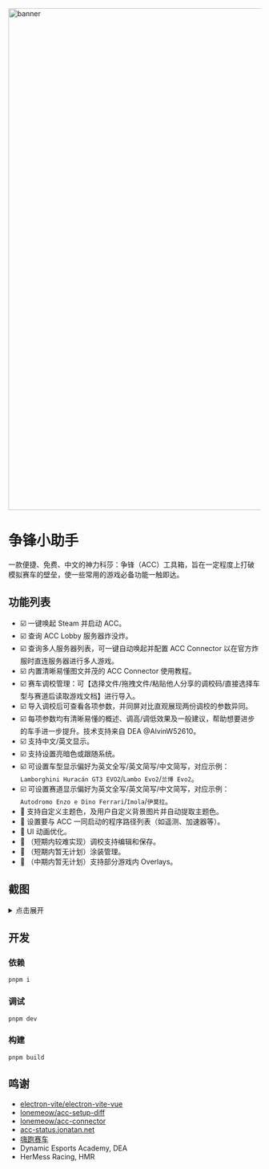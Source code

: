 <img width="2554" height="1000" alt="banner" src="https://github.com/user-attachments/assets/eeb25fb2-9da1-4b40-8f48-9d69119a9e20" />

# 争锋小助手
一款便捷、免费、中文的神力科莎：争锋（ACC）工具箱，旨在一定程度上打破模拟赛车的壁垒，使一些常用的游戏必备功能一触即达。

## 功能列表
- ☑️ 一键唤起 Steam 并启动 ACC。
- ☑️ 查询 ACC Lobby 服务器炸没炸。
- ☑️ 查询多人服务器列表，可一键自动唤起并配置 ACC Connector 以在官方炸服时直连服务器进行多人游戏。
- ☑️ 内置清晰易懂图文并茂的 ACC Connector 使用教程。
- ☑️ 赛车调校管理：可【选择文件/拖拽文件/粘贴他人分享的调校码/直接选择车型与赛道后读取游戏文档】进行导入。
- ☑️ 导入调校后可查看各项参数，并同屏对比直观展现两份调校的参数异同。
- ☑️ 每项参数均有清晰易懂的概述、调高/调低效果及一般建议，帮助想要进步的车手进一步提升。技术支持来自 DEA @AlvinW52610。
- ☑️ 支持中文/英文显示。
- ☑️ 支持设置亮暗色或跟随系统。
- ☑️ 可设置车型显示偏好为英文全写/英文简写/中文简写，对应示例：`Lamborghini Huracán GT3 EVO2`/`Lambo Evo2`/`兰博 Evo2`。
- ☑️ 可设置赛道显示偏好为英文全写/英文简写/中文简写，对应示例：`Autodromo Enzo e Dino Ferrari`/`Imola`/`伊莫拉`。
- 🔳 支持自定义主题色，及用户自定义背景图片并自动提取主题色。
- 🔳 设置要与 ACC 一同启动的程序路径列表（如遥测、加速器等）。
- 🔳 UI 动画优化。
- 🔳 （短期内较难实现）调校支持编辑和保存。
- 🔳 （短期内暂无计划）涂装管理。
- 🔳 （中期内暂无计划）支持部分游戏内 Overlays。

## 截图
<details>
  <summary>点击展开</summary>

  <img width="1500" height="920" alt="QQ_1755273423642" src="https://github.com/user-attachments/assets/e05aa9ed-8e78-410e-a60c-1e8c26348759" />

  <img width="1500" height="920" alt="QQ_1755273457992" src="https://github.com/user-attachments/assets/109c622b-0fa7-4696-9814-1b27e3430b57" />

  <img width="1500" height="920" alt="QQ_1755273533719" src="https://github.com/user-attachments/assets/34093868-704d-4b77-81c8-dbe3820cfad1" />

  <img width="1500" height="920" alt="QQ_1755273580213" src="https://github.com/user-attachments/assets/d98f0a5b-95aa-4def-ac63-447c8dacb1b3" />

  <img width="1500" height="920" alt="QQ_1755273728155" src="https://github.com/user-attachments/assets/a8b915b0-b436-4957-aceb-d0585cc4c2ea" />

  <img width="1500" height="920" alt="QQ_1755273638109" src="https://github.com/user-attachments/assets/f8ac8116-3fb7-4323-8e5b-176baa8587a4" />

</details>

## 开发
### 依赖
```shell
pnpm i
```
### 调试
```shell
pnpm dev
```
### 构建
```shell
pnpm build
```

## 鸣谢
- [electron-vite/electron-vite-vue](https://github.com/electron-vite/electron-vite-vue)
- [lonemeow/acc-setup-diff](https://lonemeow.github.io/acc-setup-diff/)
- [lonemeow/acc-connector](https://github.com/lonemeow/acc-connector)
- [acc-status.jonatan.net](https://acc-status.jonatan.net/)
- [嗨跑赛车](https://www.hipole.com/)
- Dynamic Esports Academy, DEA
- HerMess Racing, HMR

